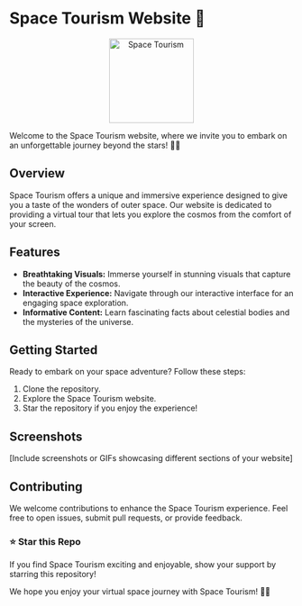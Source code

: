# Space Tourism Website 🚀

<div align="center">
  <img src="https://github.com/kanugurajesh/Space-Tourism/assets/120458029/202f7db2-a772-45df-972d-e1a0fb265be6" alt="Space Tourism" width=150 height=150>
</div>

Welcome to the Space Tourism website, where we invite you to embark on an unforgettable journey beyond the stars! 🌌✨

## Overview
Space Tourism offers a unique and immersive experience designed to give you a taste of the wonders of outer space. Our website is dedicated to providing a virtual tour that lets you explore the cosmos from the comfort of your screen.

## Features
- **Breathtaking Visuals:** Immerse yourself in stunning visuals that capture the beauty of the cosmos.
- **Interactive Experience:** Navigate through our interactive interface for an engaging space exploration.
- **Informative Content:** Learn fascinating facts about celestial bodies and the mysteries of the universe.

## Getting Started
Ready to embark on your space adventure? Follow these steps:
1. Clone the repository.
2. Explore the Space Tourism website.
3. Star the repository if you enjoy the experience!

## Screenshots
[Include screenshots or GIFs showcasing different sections of your website]

## Contributing
We welcome contributions to enhance the Space Tourism experience. Feel free to open issues, submit pull requests, or provide feedback.

### ⭐ Star this Repo
If you find Space Tourism exciting and enjoyable, show your support by starring this repository!

We hope you enjoy your virtual space journey with Space Tourism! 🚀✨
